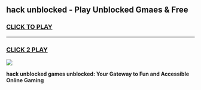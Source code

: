 
## hack unblocked - Play Unblocked Gmaes & Free
<h3>
<a href="https://news.freeplayer.one?title=hack_unblocked&ref=23F">CLICK TO PLAY</a></h3>
<hr>

<h3>
<a href="https://news.freeplayer.one?title=hack_unblocked&ref=23F">CLICK 2 PLAY</a>
  
</h3>

<a href="https://news.freeplayer.one?title=hack_unblocked&ref=23F/"><img src="https://clearcache.store/games.png"></a>


**hack unblocked games unblocked: Your Gateway to Fun and Accessible Online Gaming**
